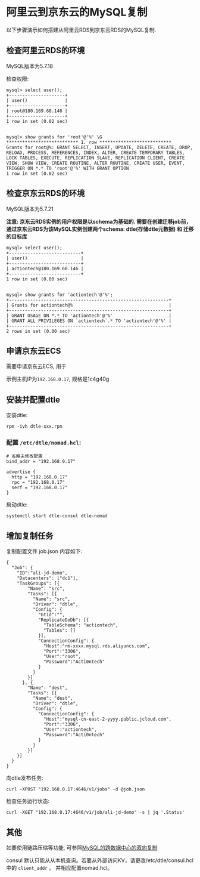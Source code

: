 # 阿里云到京东云的MySQL复制

以下步骤演示如何搭建从阿里云RDS到京东云RDS的MySQL复制.

## 检查阿里云RDS的环境

MySQL版本为5.7.18

检查权限: 

```
mysql> select user();
+---------------------+
| user()              |
+---------------------+
| root@180.169.60.146 |
+---------------------+
1 row in set (0.02 sec)
 
 
mysql> show grants for 'root'@'%' \G
*************************** 1. row ***************************
Grants for root@%: GRANT SELECT, INSERT, UPDATE, DELETE, CREATE, DROP, RELOAD, PROCESS, REFERENCES, INDEX, ALTER, CREATE TEMPORARY TABLES, LOCK TABLES, EXECUTE, REPLICATION SLAVE, REPLICATION CLIENT, CREATE VIEW, SHOW VIEW, CREATE ROUTINE, ALTER ROUTINE, CREATE USER, EVENT, TRIGGER ON *.* TO 'root'@'%' WITH GRANT OPTION
1 row in set (0.02 sec)
```

## 检查京东云RDS的环境

MySQL版本为5.7.21

**注意: 京东云RDS实例的用户权限是以schema为基础的. 需要在创建迁移job前，通过京东云RDS为该MySQL实例创建两个schema: dtle(存储dtle元数据) 和 迁移的目标库**


```
mysql> select user();
+---------------------------+
| user()                    |
+---------------------------+
| actiontech@180.169.60.146 |
+---------------------------+
1 row in set (0.00 sec)
 
 
mysql> show grants for 'actiontech'@'%';
+------------------------------------------------------------+
| Grants for actiontech@%                                    |
+------------------------------------------------------------+
| GRANT USAGE ON *.* TO 'actiontech'@'%'                     |
| GRANT ALL PRIVILEGES ON `actiontech`.* TO 'actiontech'@'%' |
+------------------------------------------------------------+
2 rows in set (0.00 sec)
```

## 申请京东云ECS

需要申请京东云ECS, 用于

示例主机IP为`192.168.0.17`, 规格是1c4g40g


## 安装并配置dtle

安装dtle:

```
rpm -ivh dtle-xxx.rpm
```

### 配置 `/etc/dtle/nomad.hcl`:

```
# 省略未修改配置
bind_addr = "192.168.0.17"
 
advertise {
  http = "192.168.0.17"
  rpc = "192.168.0.17"
  serf = "192.168.0.17"
}
```

启动dtle: 

```
systemctl start dtle-consul dtle-nomad
```

## 增加复制任务

复制配置文件 job.json 内容如下:

```
{
  "Job": {
    "ID":"ali-jd-demo",
    "Datacenters": ["dc1"],
    "TaskGroups": [{
        "Name": "src",
        "Tasks": [{
          "Name": "src",
          "Driver": "dtle",
          "Config": {
            "Gtid":"",
            "ReplicateDoDb": [{
              "TableSchema": "actiontech",
              "Tables": []
            }],
            "ConnectionConfig": {
              "Host":"rm-xxxx.mysql.rds.aliyuncs.com",
              "Port":"3306",
              "User":"root",
              "Password":"Acti0ntech"
            }
          }
        }]
      }, {
        "Name": "dest",
        "Tasks": [{
          "Name": "dest",
          "Driver": "dtle",
          "Config": {
            "ConnectionConfig": {
              "Host":"mysql-cn-east-2-yyyy.public.jcloud.com",
              "Port":"3306",
              "User":"actiontech",
              "Password":"Acti0ntech"
            }
          }
        }]
    }]
  }
}
```

向dtle发布任务: 

```
curl -XPOST "192.168.0.17:4646/v1/jobs" -d @job.json
```

检查任务运行状态: 

```
curl -XGET "192.168.0.17:4646/v1/job/ali-jd-demo" -s | jq '.Status'
```

## 其他

如要使用链路压缩等功能, 可参照[MySQL的跨数据中心的双向复制](2.3_dc_to_dc.md)

consul 默认只能从从本机查询。若要从外部访问KV，请更改/etc/dtle/consul.hcl中的 `client_addr` 。
并相应配置nomad.hcl。
